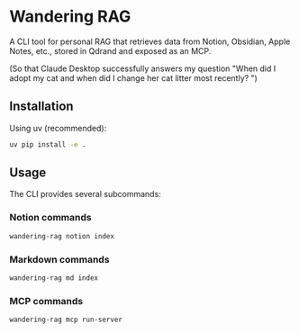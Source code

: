 # Wandering RAG

A CLI tool for personal RAG that retrieves data from Notion, Obsidian, Apple Notes, etc., stored in Qdrand and exposed as an MCP.

(So that Claude Desktop successfully answers my question "When did I adopt my cat and when did I change her cat litter most recently? ")

## Installation

Using uv (recommended):

```bash
uv pip install -e .
```

## Usage

The CLI provides several subcommands:

### Notion commands

```bash
wandering-rag notion index
```

### Markdown commands

```bash
wandering-rag md index
```

### MCP commands

```bash
wandering-rag mcp run-server
```
